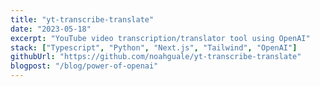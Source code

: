 ```yaml
---
title: "yt-transcribe-translate"
date: "2023-05-18"
excerpt: "YouTube video transcription/translator tool using OpenAI"
stack: ["Typescript", "Python", "Next.js", "Tailwind", "OpenAI"]
githubUrl: "https://github.com/noahguale/yt-transcribe-translate"
blogpost: "/blog/power-of-openai"
---
```

